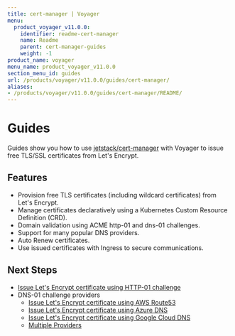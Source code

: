 ```yaml
---
title: cert-manager | Voyager
menu:
  product_voyager_v11.0.0:
    identifier: readme-cert-manager
    name: Readme
    parent: cert-manager-guides
    weight: -1
product_name: voyager
menu_name: product_voyager_v11.0.0
section_menu_id: guides
url: /products/voyager/v11.0.0/guides/cert-manager/
aliases:
- /products/voyager/v11.0.0/guides/cert-manager/README/
---
```


# Guides

Guides show you how to use [jetstack/cert-manager](https://github.com/jetstack/cert-manager) with Voyager to issue free TLS/SSL certificates from Let's Encrypt.

## Features

- Provision free TLS certificates (including wildcard certificates) from Let's Encrypt.
- Manage certificates declaratively using a Kubernetes Custom Resource Definition (CRD).
- Domain validation using ACME http-01 and dns-01 challenges.
- Support for many popular DNS providers.
- Auto Renew certificates.
- Use issued certificates with Ingress to secure communications.

## Next Steps

- [Issue Let's Encrypt certificate using HTTP-01 challenge](/products/voyager/v11.0.0/guides/cert-manager/http01_challenge/overview)
- DNS-01 challenge providers
  - [Issue Let's Encrypt certificate using AWS Route53](/products/voyager/v11.0.0/guides/cert-manager/dns01_challenge/aws-route53)
  - [Issue Let's Encrypt certificate using Azure DNS](/products/voyager/v11.0.0/guides/cert-manager/dns01_challenge/azure-dns)
  - [Issue Let's Encrypt certificate using Google Cloud DNS](/products/voyager/v11.0.0/guides/cert-manager/dns01_challenge/google-cloud-dns)
  - [Multiple Providers](/products/voyager/v11.0.0/guides/cert-manager/dns01_challenge/multiple-challenge-solver)
